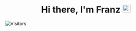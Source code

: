 <div align="center">
   <h1>Hi there, I'm Franz <img src="https://media.giphy.com/media/hvRJCLFzcasrR4ia7z/giphy.gif" width="25px"> </h1>
</div>

![Visitors](https://visitor-badge.laobi.icu/badge?page_id=frabanz.frabanz)


